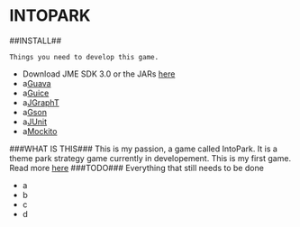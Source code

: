 INTOPARK
========
##INSTALL##

	Things you need to develop this game.
- Download JME SDK 3.0 or the JARs [here](http://hub.jmonkeyengine.org/downloads/)
- a[Guava](https://code.google.com/p/guava-libraries/)
- a[Guice](https://code.google.com/p/google-guice/)
- a[JGraphT](http://jgrapht.org/)
- a[Gson](https://code.google.com/p/google-gson/)
- a[JUnit](https://github.com/junit-team/junit/wiki/Download-and-Install)
- a[Mockito](https://code.google.com/p/mockito/)
 
###WHAT IS THIS###
This is my passion, a game called IntoPark. It is a theme park strategy game currently in developement. This is my first game.
Read more [here](http://arttu.me/)
###TODO###
Everything that still needs to be done
  - a
  - b
  - c
  - d
 
